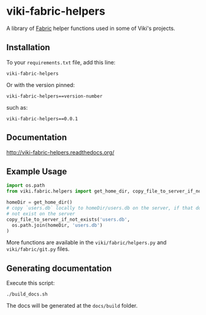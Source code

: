 viki-fabric-helpers
===================

A library of [Fabric](http://www.fabfile.org/) helper functions used in some
of Viki's projects.

## Installation

To your `requirements.txt` file, add this line:

    viki-fabric-helpers

Or with the version pinned:

    viki-fabric-helpers==version-number

such as:

    viki-fabric-helpers==0.0.1

## Documentation

http://viki-fabric-helpers.readthedocs.org/

## Example Usage

```python
import os.path
from viki.fabric.helpers import get_home_dir, copy_file_to_server_if_not_exists

homeDir = get_home_dir()
# copy `users.db` locally to homeDir/users.db on the server, if that does
# not exist on the server
copy_file_to_server_if_not_exists('users.db',
  os.path.join(homeDir, 'users.db')
)
```

More functions are available in the `viki/fabric/helpers.py` and
`viki/fabric/git.py` files.

## Generating documentation

Execute this script:

    ./build_docs.sh

The docs will be generated at the `docs/build` folder.
